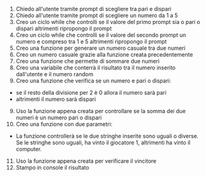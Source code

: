 1. Chiedo all'utente tramite prompt di scegliere tra pari e dispari
2. Chiedo all'utente tramite prompt di scegliere un numero da 1 a 5
3. Creo un ciclo while che controlli se il valore del primo prompt sia o pari o dispari altrimenti ripropongo il prompt
3. Creo un ciclo while che controlli se il valore del secondo prompt un numero e compreso tra 1 e 5 altrimenti ripropongo il prompt
4. Creo una funzione per generare un numero casuale tra due numeri
5. Creo un numero casuale grazie alla funzione creata precedentemente
6. Creo una funzione che permette di sommare due numeri
7. Creo una variabile che conterrà il risultato tra il numero inserito dall'utente e il numero random
8. Creo una funzione che verifica se un numero e pari o dispari:
 - se il resto della divisione per 2 è 0 allora il numero sarà pari
 - altrimenti il numero sarà dispari
9. Uso la funzione appena creata per controllare se la somma dei due numeri è un numero pari o dispari
10. Creo una funzione con due parametri:
 - La funzione controllerà se le due stringhe inserite sono uguali o diverse. Se le stringhe sono uguali, ha vinto il giocatore 1, altrimenti ha vinto il computer.

11. Uso la funzione appena creata per verificare il vincitore
12. Stampo in console il risultato